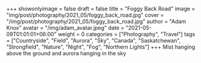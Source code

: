 +++
showonlyimage = false
draft = false
title = "Foggy Back Road"
image = "img/post/photography/2021_05/foggy_back_road.jpg"
cover = "/img/post/photography/2021_05/foggy_back_road.jpg"
author = "Adam Knox"
avatar = "/img/adam_avatar.jpeg"
date = "2021-05-09T01:01:01+06:00"
weight = 0
categories = ["Photography", "Travel"]
tags = ["Countryside", "Field", "Aurora", "Sky", "Canada", "Saskatchewan", "Strongfield", "Nature", "Night", "Fog", "Northern Lights"]
+++
Mist hanging above the ground and aurora hanging in the sky
<!--more-->